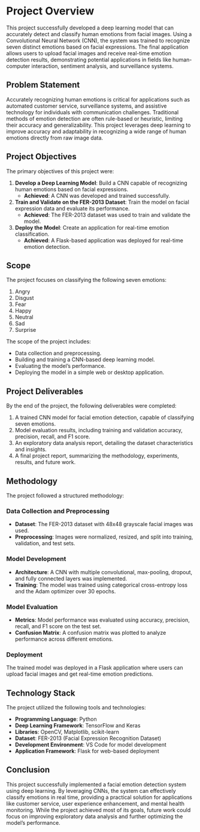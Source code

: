 # Project Overview

This project successfully developed a deep learning model that can accurately detect and classify human emotions from facial images. Using a Convolutional Neural Network (CNN), the system was trained to recognize seven distinct emotions based on facial expressions. The final application allows users to upload facial images and receive real-time emotion detection results, demonstrating potential applications in fields like human-computer interaction, sentiment analysis, and surveillance systems.

## Problem Statement

Accurately recognizing human emotions is critical for applications such as automated customer service, surveillance systems, and assistive technology for individuals with communication challenges. Traditional methods of emotion detection are often rule-based or heuristic, limiting their accuracy and generalizability. This project leverages deep learning to improve accuracy and adaptability in recognizing a wide range of human emotions directly from raw image data.

## Project Objectives

The primary objectives of this project were:

1. **Develop a Deep Learning Model**: Build a CNN capable of recognizing human emotions based on facial expressions.
   - **Achieved**: A CNN was developed and trained successfully.
2. **Train and Validate on the FER-2013 Dataset**: Train the model on facial expression data and evaluate its performance.
   - **Achieved**: The FER-2013 dataset was used to train and validate the model.
3. **Deploy the Model**: Create an application for real-time emotion classification.
   - **Achieved**: A Flask-based application was deployed for real-time emotion detection.

## Scope

The project focuses on classifying the following seven emotions:

1. Angry  
2. Disgust  
3. Fear  
4. Happy  
5. Neutral  
6. Sad  
7. Surprise  

The scope of the project includes:
- Data collection and preprocessing.
- Building and training a CNN-based deep learning model.
- Evaluating the model’s performance.
- Deploying the model in a simple web or desktop application.

## Project Deliverables

By the end of the project, the following deliverables were completed:

1. A trained CNN model for facial emotion detection, capable of classifying seven emotions.
2. Model evaluation results, including training and validation accuracy, precision, recall, and F1 score.
3. An exploratory data analysis report, detailing the dataset characteristics and insights.
4. A final project report, summarizing the methodology, experiments, results, and future work.

## Methodology

The project followed a structured methodology:

### Data Collection and Preprocessing
- **Dataset**: The FER-2013 dataset with 48x48 grayscale facial images was used.
- **Preprocessing**: Images were normalized, resized, and split into training, validation, and test sets.

### Model Development
- **Architecture**: A CNN with multiple convolutional, max-pooling, dropout, and fully connected layers was implemented.
- **Training**: The model was trained using categorical cross-entropy loss and the Adam optimizer over 30 epochs.

### Model Evaluation
- **Metrics**: Model performance was evaluated using accuracy, precision, recall, and F1 score on the test set.
- **Confusion Matrix**: A confusion matrix was plotted to analyze performance across different emotions.

### Deployment
The trained model was deployed in a Flask application where users can upload facial images and get real-time emotion predictions.

## Technology Stack

The project utilized the following tools and technologies:

- **Programming Language**: Python
- **Deep Learning Framework**: TensorFlow and Keras
- **Libraries**: OpenCV, Matplotlib, scikit-learn
- **Dataset**: FER-2013 (Facial Expression Recognition Dataset)
- **Development Environment**: VS Code for model development
- **Application Framework**: Flask for web-based deployment

## Conclusion

This project successfully implemented a facial emotion detection system using deep learning. By leveraging CNNs, the system can effectively classify emotions in real time, providing a practical solution for applications like customer service, user experience enhancement, and mental health monitoring. While the project achieved most of its goals, future work could focus on improving exploratory data analysis and further optimizing the model’s performance.

